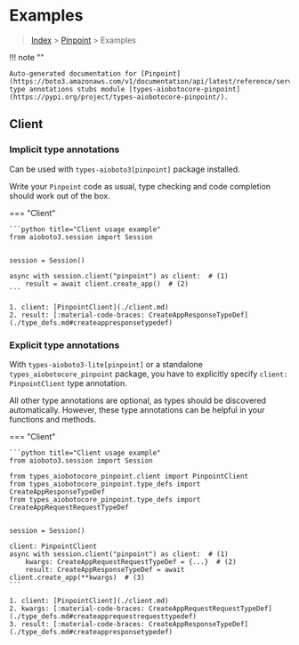 # Examples

> [Index](../README.md) > [Pinpoint](./README.md) > Examples

!!! note ""

    Auto-generated documentation for [Pinpoint](https://boto3.amazonaws.com/v1/documentation/api/latest/reference/services/pinpoint.html#Pinpoint)
    type annotations stubs module [types-aiobotocore-pinpoint](https://pypi.org/project/types-aiobotocore-pinpoint/).

## Client

### Implicit type annotations

Can be used with `types-aioboto3[pinpoint]` package installed.

Write your `Pinpoint` code as usual,
type checking and code completion should work out of the box.



=== "Client"

    ```python title="Client usage example"
    from aioboto3.session import Session


    session = Session()

    async with session.client("pinpoint") as client:  # (1)
        result = await client.create_app()  # (2)
    ```

    1. client: [PinpointClient](./client.md)
    2. result: [:material-code-braces: CreateAppResponseTypeDef](./type_defs.md#createappresponsetypedef) 






### Explicit type annotations

With `types-aioboto3-lite[pinpoint]`
or a standalone `types_aiobotocore_pinpoint` package, you have to explicitly specify
`client: PinpointClient` type annotation.

All other type annotations are optional, as types should be discovered automatically.
However, these type annotations can be helpful in your functions and methods.


=== "Client"

    ```python title="Client usage example"
    from aioboto3.session import Session

    from types_aiobotocore_pinpoint.client import PinpointClient
    from types_aiobotocore_pinpoint.type_defs import CreateAppResponseTypeDef
    from types_aiobotocore_pinpoint.type_defs import CreateAppRequestRequestTypeDef


    session = Session()

    client: PinpointClient
    async with session.client("pinpoint") as client:  # (1)
        kwargs: CreateAppRequestRequestTypeDef = {...}  # (2)
        result: CreateAppResponseTypeDef = await client.create_app(**kwargs)  # (3)
    ```

    1. client: [PinpointClient](./client.md)
    2. kwargs: [:material-code-braces: CreateAppRequestRequestTypeDef](./type_defs.md#createapprequestrequesttypedef) 
    3. result: [:material-code-braces: CreateAppResponseTypeDef](./type_defs.md#createappresponsetypedef) 






